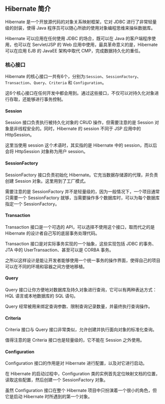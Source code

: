## Hibernate 简介 ##

Hibernate 是一个开放源代码的对象关系映射框架，它对 JDBC 进行了非常轻量级的封装，使得 Java 程序员可以随心所欲的使用对象编程思维来操纵数据库。

Hibernate 可以应用在任何使用 JDBC 的场合，既可以在 Java 的客户端程序使用，也可以在 Servlet/JSP 的 Web 应用中使用，最具革命意义的是，Hibernate 可以在应用 EJB 的 JavaEE 架构中取代 CMP，完成数据持久化的重任。


### 核心接口 ###

Hibernate 的核心接口一共有6个，分别为:`Session`、`SessionFactory`、`Transaction`、`Query`、`Criteria` 和 `Configuration`。

这6个核心接口在任何开发中都会用到。通过这些接口，不仅可以对持久化对象进行存取，还能够进行事务控制。


#### Session ####

Session 接口负责执行被持久化对象的 CRUD 操作，但需要注意的是 Session 对象是非线程安全的。同时，Hibernate 的 session 不同于 JSP 应用中的 HttpSession。

这里当使用 session 这个术语时，其实指的是 Hibernate 中的 session，而以后会将 HttpSession 对象称为用户 session。

#### SessionFactory ####

SessionFactory 接口负责初始化 Hibernate。它充当数据存储源的代理，并负责创建 Session 对象。这里用到了工厂模式。

需要注意的是 SessionFactory 并不是轻量级的，因为一般情况下，一个项目通常只需要一个 SessionFactory 就够，当需要操作多个数据库时，可以为每个数据库指定一个 SessionFactory。

#### Transaction ####

Transaction 接口是一个可选的 API，可以选择不使用这个接口，取而代之的是 Hibernate 的设计者自己写的底层事务处理代码。

Transaction 接口是对实际事务实现的一个抽象，这些实现包括 JDBC 的事务、JTA 中的 UserTransaction、甚至可以是 CORBA 事务。

之所以这样设计是能让开发者能够使用一个统一事务的操作界面，使得自己的项目可以在不同的环境和容器之间方便地移植。

#### Query ####

Query 接口让你方便地对数据库及持久对象进行查询，它可以有两种表达方式：HQL 语言或本地数据库的 SQL 语句。

Query 经常被用来绑定查询参数、限制查询记录数量，并最终执行查询操作。

#### Criteria ####

Criteria 接口与 Query 接口非常类似，允许创建并执行面向对象的标准化查询。

值得注意的是 Criteria 接口也是轻量级的，它不能在 Session 之外使用。

#### Configuration ####

Configuration 接口的作用是对 Hibernate 进行配置，以及对它进行启动。

在 Hibernate 的启动过程中，Configuration 类的实例首先定位映射文档的位置，读取这些配置，然后创建一个 SessionFactory 对象。

虽然 Configuration 接口在整个 Hibernate 项目中只扮演着一个很小的角色，但它是启动 Hibernate 时所遇到的第一个对象。
